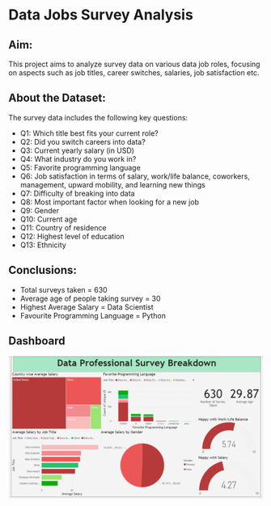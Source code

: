 # Data Jobs Survey Analysis

 ## Aim:
 This project aims to analyze survey data on various data job roles, focusing on aspects such as job titles, career switches, salaries, job satisfaction etc.

 ## About the Dataset:
 The survey data includes the following key questions:

- Q1: Which title best fits your current role?
- Q2: Did you switch careers into data?
- Q3: Current yearly salary (in USD)
- Q4: What industry do you work in?
- Q5: Favorite programming language
- Q6: Job satisfaction in terms of salary, work/life balance, coworkers, management, upward mobility, and learning new things
- Q7: Difficulty of breaking into data
- Q8: Most important factor when looking for a new job
- Q9: Gender
- Q10: Current age
- Q11: Country of residence
- Q12: Highest level of education
- Q13: Ethnicity

## Conclusions:
- Total surveys taken = 630
- Average age of people taking survey = 30
- Highest Average Salary = Data Scientist
- Favourite Programming Language = Python

## Dashboard
![](Dashboard.png)
